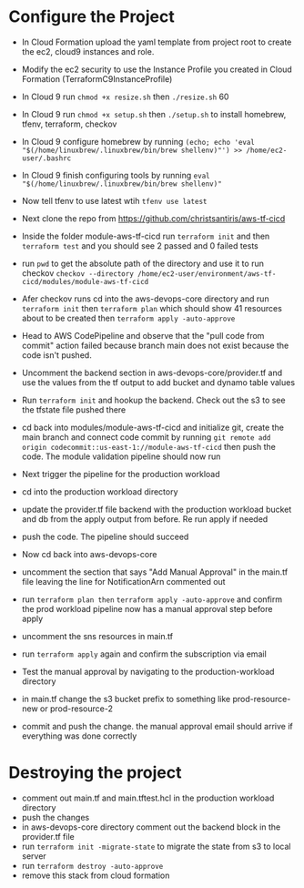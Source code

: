 # Configure the Project
* In Cloud Formation upload the yaml template from project root to create the ec2, cloud9 instances and role.
* Modify the ec2 security to use the Instance Profile you created in Cloud Formation (TerraformC9InstanceProfile)
* In Cloud 9 run `chmod +x resize.sh` then `./resize.sh` 60
* In Cloud 9 run `chmod +x setup.sh` then `./setup.sh` to install homebrew, tfenv, terraform, checkov
* In Cloud 9 configure homebrew by running `(echo; echo 'eval "$(/home/linuxbrew/.linuxbrew/bin/brew shellenv)"') >> /home/ec2-user/.bashrc`
* In Cloud 9 finish configuring tools by running `eval "$(/home/linuxbrew/.linuxbrew/bin/brew shellenv)"`
* Now tell tfenv to use latest wtih `tfenv use latest`

* Next clone the repo from https://github.com/christsantiris/aws-tf-cicd
* Inside the folder module-aws-tf-cicd run `terraform init` and then `terraform test` and you should see 2 passed and 0 failed tests
* run `pwd` to get the absolute path of the directory and use it to run checkov `checkov --directory /home/ec2-user/environment/aws-tf-cicd/modules/module-aws-tf-cicd`

* Afer checkov runs cd into the aws-devops-core directory and run `terraform init` then `terraform plan` which should show 41 resources about to be created then `terraform apply -auto-approve`
* Head to AWS CodePipeline and observe that the "pull code from commit" action failed because branch main does not exist because the code isn't pushed.
* Uncomment the backend section in aws-devops-core/provider.tf and use the values from the tf output to add bucket and dynamo table values
* Run `terraform init` and hookup the backend. Check out the s3 to see the tfstate file pushed there
* cd back into modules/module-aws-tf-cicd and initialize git, create the main branch and connect code commit by running `git remote add origin codecommit::us-east-1://module-aws-tf-cicd` then push the code. The module validation pipeline should now run

* Next trigger the pipeline for the production workload
* cd into the production workload directory
* update the provider.tf file backend with the production workload bucket and db from the apply output from before. Re run apply if needed
* push the code. The pipeline should succeed

* Now cd back into aws-devops-core
* uncomment the section that says "Add Manual Approval" in the main.tf file leaving the line for NotificationArn commented out
* run `terraform plan then` `terraform apply -auto-approve` and confirm the prod workload pipeline now has a manual approval step before apply
* uncomment the sns resources in main.tf
* run `terraform apply` again and confirm the subscription via email

* Test the manual approval by navigating to the production-workload directory
* in main.tf change the s3 bucket prefix to something like prod-resource-new or prod-resource-2
* commit and push the change. the manual approval email should arrive if everything was done correctly

# Destroying the project
* comment out main.tf and main.tftest.hcl in the production workload directory
* push the changes
* in aws-devops-core directory comment out the backend block in the provider.tf file
* run `terraform init -migrate-state` to migrate the state from s3 to local server
* run `terraform destroy -auto-approve`
* remove this stack from cloud formation







